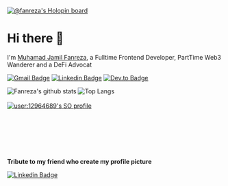 [![@fanreza's Holopin board](https://holopin.io/api/user/board?user=fanreza)](https://holopin.io/@fanreza)

# Hi there :wave:

I'm [Muhamad Jamil Fanreza](https://fanreza.github,io), a Fulltime Frontend Developer, PartTime Web3 Wanderer and a DeFi Advocat

[![Gmail Badge](https://img.shields.io/badge/Gmail-D14836?style=for-the-badge&logo=gmail&logoColor=white&link=mailto:rezaramdhani461@gmail.com)](mailto:rezaramdhani461@gmail.com)
[![Linkedin Badge](https://img.shields.io/badge/LinkedIn-0077B5?style=for-the-badge&logo=linkedin&logoColor=white&link=https://www.linkedin.com/in/fanreza/)](https://www.linkedin.com/in/fanreza/)
[![Dev.to Badge](https://img.shields.io/badge/dev.to-0A0A0A?style=for-the-badge&logo=devdotto&logoColor=white&link=https://dev.to/fanreza)](https://dev.to/fanreza)

![Fanreza's github stats](https://bad-apple-github-readme.vercel.app/api?show_bg=1&username=fanreza&include_all_commits=true&count_private=true&show_icons=true&theme=synthwave)
![Top Langs](https://github-readme-stats.vercel.app/api/top-langs/?username=fanreza&hide=TeX&layout=compact&theme=synthwave) <br><br>
[![user:12964689's SO profile](https://stackoverflow-readme-profile.johannchopin.fr/profile/12964689?theme=monokai&website=true&location=true)](https://github.com/johannchopin/stackoverflow-readme-profile)

<br><br><br><br><br>

**Tribute to my friend who create my profile picture**

[![Linkedin Badge](https://img.shields.io/badge/LinkedIn-0077B5?style=for-the-badge&logo=linkedin&logoColor=white&link=https://www.linkedin.com/in/muhammad-izaz-zauhair-15302b218/)](https://www.linkedin.com/in/muhammad-izaz-zauhair-15302b218/)
